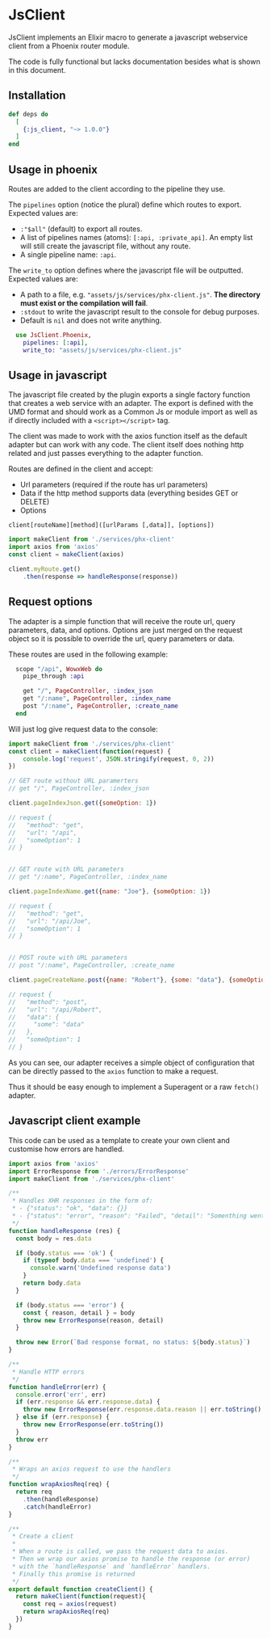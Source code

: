 # JsClient

JsClient implements an Elixir macro to generate a javascript
webservice client from a Phoenix router module.

The code is fully functional but lacks documentation besides what is
shown in this document.

## Installation

```elixir
def deps do
  [
    {:js_client, "~> 1.0.0"}
  ]
end
```

## Usage in phoenix

Routes are added to the client according to the pipeline they use.

The `pipelines` option (notice the plural) define which routes to
export. Expected values are:

- `:"$all"` (default) to export all routes.
- A list of pipelines names (atoms): `[:api, :private_api]`. An empty
  list will still create the javascript file, without any route.
- A single pipeline name: `:api`.

The `write_to` option defines where the javascript file will be
outputted. Expected values are:

- A path to a file, e.g. `"assets/js/services/phx-client.js"`. **The
  directory must exist or the compilation will fail**.
- `:stdout` to write the javascript result to the console for debug
  purposes.
- Default is `nil` and does not write anything.

```elixir
  use JsClient.Phoenix,
    pipelines: [:api],
    write_to: "assets/js/services/phx-client.js"
```

## Usage in javascript

The javascript file created by the plugin exports a single factory
function that creates a web service with an adapter. The export is
defined with the UMD format and should work as a Common Js or module
import as well as if directly included with a `<script></script>` tag.

The client was made to work with the axios function itself as the
default adapter but can work with any code. The client itself does
nothing http related and just passes everything to the adapter
function.

Routes are defined in the client and accept:
- Url parameters (required if the route has url parameters)
- Data if the http method supports data (everything besides GET or
  DELETE)
- Options

```
client[routeName][method]([urlParams [,data]], [options])
```


```javascript
import makeClient from './services/phx-client'
import axios from 'axios'
const client = makeClient(axios)

client.myRoute.get()
    .then(response => handleResponse(response))
```

## Request options

The adapter is a simple function that will receive the route url,
query parameters, data, and options. Options are just merged on the
request object so it is possible to override the url, query parameters
or data.

These routes are used in the following example:

```elixir
  scope "/api", WowxWeb do
    pipe_through :api

    get "/", PageController, :index_json
    get "/:name", PageController, :index_name
    post "/:name", PageController, :create_name
  end
```

Will just log give request data to the console:

```javascript
import makeClient from './services/phx-client'
const client = makeClient(function(request) {
    console.log('request', JSON.stringify(request, 0, 2))
})

// GET route without URL paramerters
// get "/", PageController, :index_json

client.pageIndexJson.get({someOption: 1})

// request {
//   "method": "get",
//   "url": "/api",
//   "someOption": 1
// }


// GET route with URL parameters
// get "/:name", PageController, :index_name

client.pageIndexName.get({name: "Joe"}, {someOption: 1})

// request {
//   "method": "get",
//   "url": "/api/Joe",
//   "someOption": 1
// }


// POST route with URL parameters
// post "/:name", PageController, :create_name

client.pageCreateName.post({name: "Robert"}, {some: "data"}, {someOption: 1})

// request {
//   "method": "post",
//   "url": "/api/Robert",
//   "data": {
//     "some": "data"
//   },
//   "someOption": 1
// }
```

As you can see, our adapter receives a simple object of configuration
that can be directly passed to the `axios` function to make a request.

Thus it should be easy enough to implement a Superagent or a raw
`fetch()` adapter.

## Javascript client example

This code can be used as a template to create your own client and
customise how errors are handled.

```javascript
import axios from 'axios'
import ErrorResponse from './errors/ErrorResponse'
import makeClient from './services/phx-client'

/**
 * Handles XHR responses in the form of:
 * - {"status": "ok", "data": {}}
 * - {"status": "error", "reason": "Failed", "detail": "Somenthing went wrong …"}
 */
function handleResponse (res) {
  const body = res.data

  if (body.status === 'ok') {
    if (typeof body.data === 'undefined') {
      console.warn('Undefined response data')
    }
    return body.data
  }

  if (body.status === 'error') {
    const { reason, detail } = body
    throw new ErrorResponse(reason, detail)
  } 

  throw new Error(`Bad response format, no status: ${body.status}`)
}

/**
 * Handle HTTP errors
 */
function handleError(err) {
  console.error('err', err)
  if (err.response && err.response.data) {
    throw new ErrorResponse(err.response.data.reason || err.toString(), err.response.data.detail)
  } else if (err.response) {
    throw new ErrorResponse(err.toString())
  }
  throw err
}

/**
 * Wraps an axios request to use the handlers
 */
function wrapAxiosReq(req) {
  return req
    .then(handleResponse)
    .catch(handleError)
}

/**
 * Create a client
 * 
 * When a route is called, we pass the request data to axios.
 * Then we wrap our axios promise to handle the response (or error)
 * with the `handleResponse` and `handleError` handlers.
 * Finally this promise is returned
 */
export default function createClient() {
  return makeClient(function(request){
    const req = axios(request)
    return wrapAxiosReq(req)
  })
}
```
